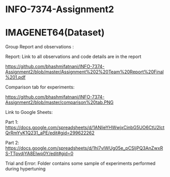 # INFO-7374-Assignment2
# IMAGENET64(Dataset)


Group Report and observations :
 
Report: Link to all observations and code details are in the report

https://github.com/bhashmifatnani/INFO-7374-Assignment2/blob/master/Assignment%202%20Team%20Report%20Final%201.pdf


Comparison tab for experiments: 

https://github.com/bhashmifatnani/INFO-7374-Assignment2/blob/master/comparison%20tab.PNG

Link to Google Sheets:

Part 1:
https://docs.google.com/spreadsheets/d/1ANlieYHWwjxCinbG5UO6CtU2lctQrRmYyK1Q231_aPE/edit#gid=299622262

Part 2:
https://docs.google.com/spreadsheets/d/1hl7vIWUg05e_pCSIjPQ3AnZwxRS-TTpvdjYA8EIwp0Y/edit#gid=0

Trial and Error: Folder contains some sample of experiments performed during hypertuning
